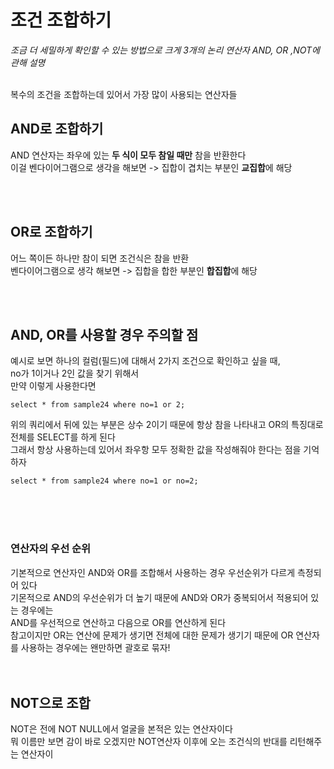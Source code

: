 # 조건 조합하기
_조금 더 세밀하게 확인할 수 있는 방법으로 크게 3개의 논리 연산자 AND, OR ,NOT에 관해 설명_
<br><br>


복수의 조건을 조합하는데 있어서 가장 많이 사용되는 연산자들<br>
## AND로 조합하기
AND 연산자는 좌우에 있는 **두 식이 모두 참일 때만** 참을 반환한다<br>
이걸 벤다이어그램으로 생각을 해보면 -> 집합이 겹치는 부분인 **교집합**에 해당<br>

<br><br>

## OR로 조합하기
어느 쪽이든 하나만 참이 되면 조건식은 참을 반환<br>
벤다이어그램으로 생각 해보면 -> 집합을 합한 부분인 **합집합**에 해당<br>

<br><br>

## AND, OR를 사용할 경우 주의할 점
예시로 보면 하나의 컬럼(필드)에 대해서 2가지 조건으로 확인하고 싶을 때, <br>
no가 1이거나 2인 값을 찾기 위해서 <br>
만약 이렇게 사용한다면
```SQL_Example
select * from sample24 where no=1 or 2;
```
위의 쿼리에서 뒤에 있는 부분은 상수 2이기 때문에 항상 참을 나타내고 OR의 특징대로 전체를 SELECT를 하게 된다<br>
그래서 항상 사용하는데 있어서 좌우항 모두 정확한 값을 작성해줘야 한다는 점을 기억하자
```SQL_Example
select * from sample24 where no=1 or no=2;
```
<br><br><br>

### 연산자의 우선 순위
기본적으로 연산자인 AND와 OR를 조합해서 사용하는 경우 우선순위가 다르게 측정되어 있다<br>
기몬적으로 AND의 우선순위가 더 높기 때문에 AND와 OR가 중복되어서 적용되어 있는 경우에는 <br>
AND를 우선적으로 연산하고 다음으로 OR를 연산하게 된다<br>
참고이지만 OR는 연산에 문제가 생기면 전체에 대한 문제가 생기기 때문에 OR 연산자를 사용하는 경우에는 왠만하면 괄호로 묶자!
<br><br><br>

## NOT으로 조합
NOT은 전에 NOT NULL에서 얼굴을 본적은 있는 연산자이다<br>
뭐 이름만 보면 감이 바로 오겠지만 NOT연산자 이후에 오는 조건식의 반대를 리턴해주는 연산자이<br>


<br><br><br><br><br>
